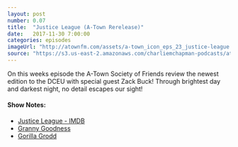```yaml
---
layout: post
number: 0.07
title:  "Justice League (A-Town Rerelease)"
date:   2017-11-30 7:00:00
categories: episodes
imageUrl: "http://atownfm.com/assets/a-town_icon_eps_23_justice-league.jpg"
source: "https://s3.us-east-2.amazonaws.com/charliemchapman-podcasts/atownmovies/audio/A-Town_023_JusticeLeague_64bit.mp3"
---
```


On this weeks episode the A-Town Society of Friends review the newest edition to the DCEU with special guest Zack Buck! Through brightest day and darkest night, no detail escapes our sight!

#### Show Notes:
- [Justice League - IMDB](http://www.imdb.com/title/tt0974015/)
- [Granny Goodness](https://en.wikipedia.org/wiki/Granny_Goodness)
- [Gorilla Grodd](https://en.wikipedia.org/wiki/Gorilla_Grodd)